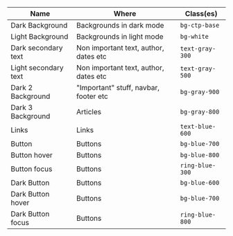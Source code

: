 | Name                 | Where                                 | Class(es)       |
| -------------------- | ------------------------------------- | --------------- |
| Dark Background      | Backgrounds in dark mode              | `bg-ctp-base`   |
| Light Background     | Backgrounds in light mode             | `bg-white`      |
| Dark secondary text  | Non important text, author, dates etc | `text-gray-300` |
| Light secondary text | Non important text, author, dates etc | `text-gray-500` |
| Dark 2 Background    | "Important" stuff, navbar, footer etc | `bg-gray-900`   |
| Dark 3 Background    | Articles                              | `bg-gray-800`   |
| Links                | Links                                 | `text-blue-600` |
| Button               | Buttons                               | `bg-blue-700`   |
| Button hover         | Buttons                               | `bg-blue-800`   |
| Button focus         | Buttons                               | `ring-blue-300` |
| Dark Button          | Buttons                               | `bg-blue-600`   |
| Dark Button hover    | Buttons                               | `bg-blue-700`   |
| Dark Button focus    | Buttons                               | `ring-blue-800` |
